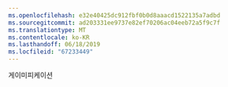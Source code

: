 ```yaml
---
ms.openlocfilehash: e32e40425dc912fbf0b0d8aaacd1522135a7adbd
ms.sourcegitcommit: ad203331ee9737e82ef70206ac04eeb72a5f9c7f
ms.translationtype: MT
ms.contentlocale: ko-KR
ms.lasthandoff: 06/18/2019
ms.locfileid: "67233449"
---
```

게이미피케이션